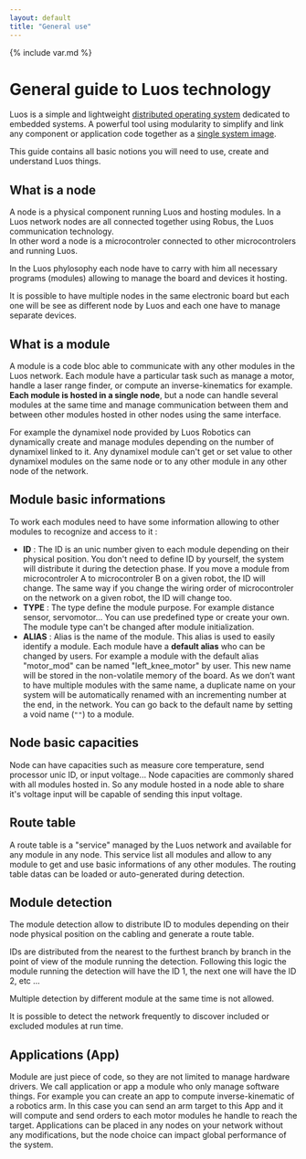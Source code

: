 ```yaml
---
layout: default
title: "General use"
---
```

{% include var.md %}

# General guide to Luos technology

Luos is a simple and lightweight [distributed operating system](https://en.wikipedia.org/wiki/Distributed_operating_system) dedicated to embedded systems. A powerful tool using modularity to simplify and link any component or application code together as a [single system image](https://en.wikipedia.org/wiki/Single_system_image).

This guide contains all basic notions you will need to use, create and understand Luos things.

## What is a node
A node is a physical component running Luos and hosting modules. In a Luos network nodes are all connected together using Robus, the Luos communication technology.<br/>In other word a node is a microcontroler connected to other microcontrolers and running Luos.

In the Luos phylosophy each node have to carry with him all necessary programs (modules) allowing to manage the board and devices it hosting.

It is possible to have multiple nodes in the same electronic board but each one will be see as different node by Luos and each one have to manage separate devices.

## What is a module
A module is a code bloc able to communicate with any other modules in the Luos network. Each module have a particular task such as manage a motor, handle a laser range finder, or compute an inverse-kinematics for example.
**Each module is hosted in a single node**, but a node can handle several modules at the same time and manage communication between them and between other modules hosted in other nodes using the same interface.

For example the dynamixel node provided by Luos Robotics can dynamically create and manage modules depending on the number of dynamixel linked to it. Any dynamixel module can't get or set value to other dynamixel modules on the same node or to any other module in any other node of the network.

## Module basic informations
To work each modules need to have some information allowing to other modules to recognize and access to it :

 - **ID** : The ID is an unic number given to each module depending on their physical position. You don't need to define ID by yourself, the system will distribute it during the detection phase. If you move a module from microcontroler A to microcontroler B on a given robot, the ID will change. The same way if you change the wiring order of microcontroler on the network on a given robot, the ID will change too.
 - **TYPE** : The type define the module purpose. For example distance sensor, servomotor... You can use predefined type or create your own. The module type can't be changed after module initialization.
 - **ALIAS** : Alias is the name of the module. This alias is used to easily identify a module. Each module have a **default alias** who can be changed by users. For example a module with the default alias "motor_mod" can be named "left_knee_motor" by user. This new name will be stored in the non-volatile memory of the board. As we don’t want to have multiple modules with the same name, a duplicate name on your system will be automatically renamed with an incrementing number at the end, in the network. You can go back to the default name by setting a void name (`""`) to a module.

## Node basic capacities
Node can have capacities such as measure core temperature, send processor unic ID, or input voltage... Node capacities are commonly shared with all modules hosted in. So any module hosted in a node able to share it's voltage input will be capable of sending this input voltage.

## Route table
A route table is a "service" managed by the Luos network and available for any module in any node. This service list all modules and allow to any module to get and use basic informations of any other modules. The routing table datas can be loaded or auto-generated during detection.

## Module detection
The module detection allow to distribute ID to modules depending on their node physical position on the cabling and generate a route table.

IDs are distributed from the nearest to the furthest branch by branch in the point of view of the module running the detection. Following this logic the module running the detection will have the ID 1, the next one will have the ID 2, etc ...

Multiple detection by different module at the same time is not allowed.

It is possible to detect the network frequently to discover included or excluded modules at run time.

## Applications (App)
Module are just piece of code, so they are not limited to manage hardware drivers. We call application or app a module who only manage software things.
For example you can create an app to compute inverse-kinematic of a robotics arm. In this case you can send an arm target to this App and it will compute and send orders to each motor modules he handle to reach the target.
Applications can be placed in any nodes on your network without any modifications, but the node choice can impact global performance of the system.
